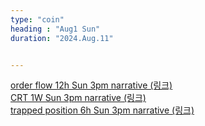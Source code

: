 ```yaml
---
type: "coin"
heading : "Aug1 Sun"
duration: "2024.Aug.11"


---
```

 

[order flow 12h Sun 3pm narrative (링크)](/todo/images/order-flow-2024-08-11-3PM.png)   
[CRT 1W Sun 3pm narrative (링크)](/todo/images/CRT-2024-08-11-3PM.png)    
[trapped position 6h Sun 3pm narrative (링크)](/todo/images/trapped-position-2024-08-11-3PM.png)

